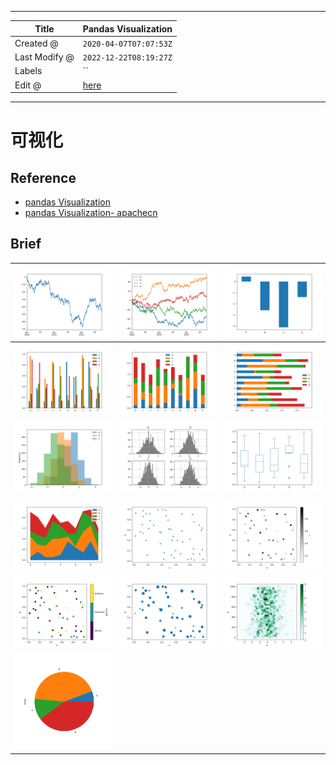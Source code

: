 -----

| Title         | Pandas Visualization                                 |
| ------------- | ---------------------------------------------------- |
| Created @     | `2020-04-07T07:07:53Z`                               |
| Last Modify @ | `2022-12-22T08:19:27Z`                               |
| Labels        | \`\`                                                 |
| Edit @        | [here](https://github.com/junxnone/xwiki/issues/189) |

-----

# 可视化

## Reference

  - [pandas
    Visualization](https://pandas.pydata.org/pandas-docs/stable/user_guide/visualization.html)
  - [pandas Visualization-
    apachecn](http://pandas.apachecn.org/visualization.html)

## Brief

| ![image](media/f1cdda40ce1d7bd7db048e66afea278d1ccc6c08.png) | ![image](media/093aa5642e42748d5e83c48f567a31dcf484e205.png) | ![image](media/f68bce24ab7fc42029cfbe6db3bbcec40e14a5fc.png) |
| ------------------------------------------------------------ | ------------------------------------------------------------ | ------------------------------------------------------------ |
| ![image](media/d9a6b6b9bb9e90383cc7cbeda93ad98a72fd94bd.png) | ![image](media/4f6f915fd4ff82abcc7753cbeb11dd1cd84840ca.png) | ![image](media/669a9936bff6e130bc080a1f532ed76ef53f7e5f.png) |
| ![image](media/f647fc27e3eafb2622bf644a17c2435b12aa6189.png) | ![image](media/8a755f3b5307a3548c53a40c4d12805bb1e1b629.png) | ![image](media/be26f46e41f012c19dbdb3b44ce00a75ca673cc6.png) |
| ![image](media/a6357631a0404427d9578a80e0913b22a3340a34.png) | ![image](media/38159d884a10ea866e88cd6e1b7cb659faa076c1.png) | ![image](media/8fb77c6db6cb2bcf5f5afcbb43cb82a97cde13e7.png) |
| ![image](media/0b805307e9bad63d3410b64e870abe09eb64d412.png) | ![image](media/e88250a3a488bca5cdd225ed2beb3f528ebc5358.png) | ![image](media/d25d1094c8ce44f6d1f8f97ec8661e630d50b8fe.png) |
| ![image](media/7039bdbda46e17758c67e1330b7e3814a521742f.png) |                                                              |                                                              |
